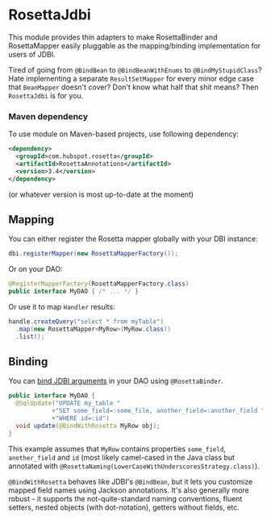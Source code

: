 # RosettaJdbi

This module provides thin adapters to make RosettaBinder and RosettaMapper easily pluggable as the mapping/binding implementation for users of JDBI.

Tired of going from `@BindBean` to `@BindBeanWithEnums` to `@BindMyStupidClass`? Hate implementing a separate `ResultSetMapper` for every minor edge case that `BeanMapper` doesn't cover? Don't know what half that shit means? Then `RosettaJdbi` is for you.

### Maven dependency

To use module on Maven-based projects, use following dependency:

```xml
<dependency>
  <groupId>com.hubspot.rosetta</groupId>
  <artifactId>RosettaAnnotations</artifactId>
  <version>3.4</version>
</dependency>
```

(or whatever version is most up-to-date at the moment)

## Mapping

You can either register the Rosetta mapper globally with your DBI instance:

```java
dbi.registerMapper(new RosettaMapperFactory());
```

Or on your DAO:

```java
@RegisterMapperFactory(RosettaMapperFactory.class)
public interface MyDAO { /* ... */ }
```

Or use it to map `Handler` results:

```java
handle.createQuery("select * from myTable")
  .map(new RosettaMapper<MyRow>(MyRow.class))
  .list();
```


## Binding

You can [bind JDBI arguments](http://www.jdbi.org/sql_object_api_argument_binding) in your DAO using `@RosettaBinder`.
```java
public interface MyDAO {
  @SqlUpdate("UPDATE my_table "
            +"SET some_field=:some_file, another_field=:another_field "
            +"WHERE id=:id")
  void update(@BindWithRosetta MyRow obj);
}
```

This example assumes that `MyRow` contains properties `some_field`, `another_field` and `id` (most likely camel-cased in the Java class but annotated with `@RosettaNaming(LowerCaseWithUnderscoresStrategy.class)`).

`@BindWithRosetta` behaves like JDBI's `@BindBean`, but it lets you customize mapped field names using Jackson annotations. It's also generally more robust - it supports the not-quite-standard naming conventions, fluent setters, nested objects (with dot-notation), getters without fields, etc.
